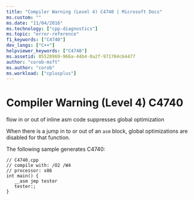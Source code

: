 ```yaml
---
title: "Compiler Warning (Level 4) C4740 | Microsoft Docs"
ms.custom: ""
ms.date: "11/04/2016"
ms.technology: ["cpp-diagnostics"]
ms.topic: "error-reference"
f1_keywords: ["C4740"]
dev_langs: ["C++"]
helpviewer_keywords: ["C4740"]
ms.assetid: 85528969-966a-44b4-8a2f-971704c64477
author: "corob-msft"
ms.author: "corob"
ms.workload: ["cplusplus"]
---
```

# Compiler Warning (Level 4) C4740
flow in or out of inline asm code suppresses global optimization  
  
 When there is a jump in to or out of an `asm` block, global optimizations are disabled for that function.  
  
 The following sample generates C4740:  
  
```  
// C4740.cpp  
// compile with: /O2 /W4  
// processor: x86  
int main() {  
   __asm jmp tester  
   tester:;  
}  
```